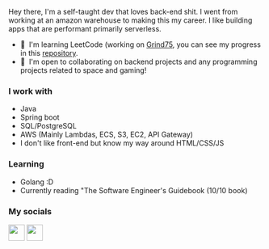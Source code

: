 Hey there, I'm a self-taught dev that loves back-end shit. I went from working at an amazon warehouse to making this my career. I like building apps that are performant primarily serverless. 

*   🧠  I'm learning LeetCode (working on [Grind75](https://www.techinterviewhandbook.org/grind75), you can see my progress in this [repository](https://github.com/NoelCov/Grind75).
*   🤝  I'm open to collaborating on backend projects and any programming projects related to space and gaming!

### I work with
- Java
- Spring boot
- SQL/PostgreSQL
- AWS (Mainly Lambdas, ECS, S3, EC2, API Gateway)
- I don't like front-end but know my way around HTML/CSS/JS

### Learning
- Golang :D
- Currently reading "The Software Engineer's Guidebook (10/10 book)

### My socials
<p align="left">      
<a href="https://www.linkedin.com/in/noelcodes/" target="_blank" rel="noreferrer"><img src="https://raw.githubusercontent.com/danielcranney/readme-generator/main/public/icons/socials/linkedin.svg" width="32" height="32" /></a>
<a href="https://www.twitter.com/noel_codes" target="_blank" rel="noreferrer"><img src="https://raw.githubusercontent.com/danielcranney/readme-generator/main/public/icons/socials/twitter.svg" width="32" height="32" /></a>
</p>
